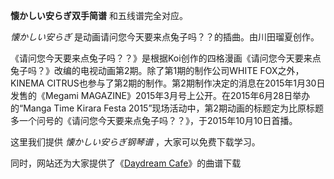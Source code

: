 

**懐かしい安らぎ双手简谱** 和五线谱完全对应。

_懐かしい安らぎ_ 是动画请问您今天要来点兔子吗？？的插曲。由川田瑠夏创作。

《请问您今天要来点兔子吗？？》是根据Koi创作的四格漫画《请问您今天要来点兔子吗？》改编的电视动画第2期。除了第1期的制作公司WHITE
FOX之外，KINEMA CITRUS也参与了第2期的制作。第2期制作决定的消息在2015年1月30日发售的《Megami
MAGAZINE》2015年3月号上公开。在2015年6月28日举办的“Manga Time Kirara Festa
2015”现场活动中，第2期动画的标题定为比原标题多一个问号的《请问您今天要来点兔子吗？？》，于2015年10月10日首播。

这里我们提供 _懐かしい安らぎ钢琴谱_ ，大家可以免费下载学习。

同时，网站还为大家提供了《[Daydream Cafe](Music-5331-Daydream-Cafe-请问您今天要来点兔子吗OP.html
"Daydream Cafe")》的曲谱下载

